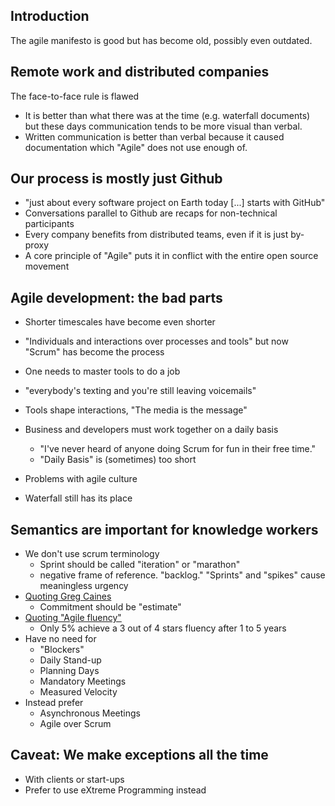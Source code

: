 
 Introduction
--------------------------------------------------------------------------------
The agile manifesto is good but has become old, possibly even outdated.

 Remote work and distributed companies
--------------------------------------------------------------------------------
The face-to-face rule is flawed
 - It is better than what there was at the time (e.g. waterfall documents) but
   these days communication tends to be more visual than verbal.
 - Written communication is better than verbal because it caused documentation
   which "Agile" does not use enough of.

 Our process is mostly just Github
--------------------------------------------------------------------------------

 - "just about every software project on Earth today [...] starts with GitHub"
 - Conversations parallel to Github are recaps for non-technical participants
 - Every company benefits from distributed teams, even if it is just by-proxy
 - A core principle of "Agile" puts it in conflict with the entire open source movement

 Agile development: the bad parts
--------------------------------------------------------------------------------
 - Shorter timescales have become even shorter
 - "Individuals and interactions over processes and tools" but now "Scrum" has
   become the process
 - One needs to master tools to do a job
 - "everybody's texting and you're still leaving voicemails"
 - Tools shape interactions, "The media is the message"
 - Business and developers must work together on a daily basis
    - "I've never heard of anyone doing Scrum for fun in their free time."
    - "Daily Basis" is (sometimes) too short

 - Problems with agile culture
 - Waterfall still has its place

 Semantics are important for knowledge workers
--------------------------------------------------------------------------------
 - We don't use scrum terminology
   - Sprint should be called "iteration" or "marathon"
   - negative frame of reference. "backlog." "Sprints" and "spikes" cause meaningless urgency
 - [Quoting Greg Caines]
   - Commitment should be "estimate"
 - [Quoting "Agile fluency"]
   - Only 5% achieve a 3 out of 4 stars fluency after 1 to 5 years
 - Have no need for
   - "Blockers"
   - Daily Stand-up
   - Planning Days
   - Mandatory Meetings
   - Measured Velocity
 - Instead prefer
   - Asynchronous Meetings
   - Agile over Scrum

 Caveat: We make exceptions all the time
--------------------------------------------------------------------------------
 - With clients or start-ups
 - Prefer to use eXtreme Programming instead

[Quoting Greg Caines]: http://caines.ca/blog/2014/12/02/i-dont-miss-the-sprint/
[Quoting "Agile fluency"]: http://martinfowler.com/articles/agileFluency.html

